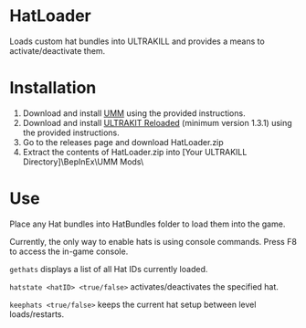 # HatLoader
Loads custom hat bundles into ULTRAKILL and provides a means to activate/deactivate them.

# Installation
1. Download and install [UMM](https://github.com/Temperz87/ultra-mod-manager) using the provided instructions.
2. Download and install [ULTRAKIT Reloaded](https://github.com/PetersonE1/UltrakitReloaded) (minimum version 1.3.1) using the provided instructions.
3. Go to the releases page and download HatLoader.zip
4. Extract the contents of HatLoader.zip into [Your ULTRAKILL Directory]\BepInEx\UMM Mods\

# Use
Place any Hat bundles into HatBundles folder to load them into the game.

Currently, the only way to enable hats is using console commands. Press F8 to access the in-game console.

`gethats` displays a list of all Hat IDs currently loaded.

`hatstate <hatID> <true/false>` activates/deactivates the specified hat.

`keephats <true/false>` keeps the current hat setup between level loads/restarts.
